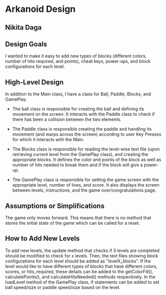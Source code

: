 # Arkanoid Design

## Nikita Daga

## Design Goals

I wanted to make it easy to add new types of blocks (different colors, number of hits required, and
points), cheat keys, power-ups, and block configurations for each level.

## High-Level Design

In addition to the Main class, I have a class for Ball, Paddle, Blocks, and GamePlay.

* The ball class is responsible for creating the ball and defining its movement on the screen. It
  interacts with the Paddle class to check if there has been a collision between the two elements.
  
* The Paddle class is responsible creating the paddle and handling its movement (and warps across
  the screen) according to user Key Presses for which it interacts with the Main. 

* The Blocks class is responsible for reading the level-wise text file (upon retrieving current
  level from the GamePlay class), and creating the appropriate blocks. It defines the color and
  points of the block as well as number of hits needed to break them and if the block will give a
  power-up.
  
* The GamePlay class is responsible for setting the game screen with the appropriate level, number
  of lives, and score. It also displays the screen between levels, instructions, and the game
  over/congratulations page.

## Assumptions or Simplifications

The game only moves forward. This means that there is no method that stores the initial state of the
game which can be called for a reset.


## How to Add New Levels

To add new levels, the update method that checks if 3 levels are completed should be modified to
check for x levels. Then, the text files showing block configurations for each level should be added
as "levelX_blocks". If the level would like to have different types of blocks that have different
colors, scores, or hits_required, these details can be added to the getColorFill(),
calculatePoints(), and calculateHitsNeeded() methods respectively. In the loadLevel method of the
GamePlay class, if statements can be added to set ball speed/size or paddle speed/size based on the
level. 